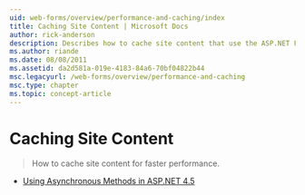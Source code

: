```yaml
---
uid: web-forms/overview/performance-and-caching/index
title: Caching Site Content | Microsoft Docs
author: rick-anderson
description: Describes how to cache site content that use the ASP.NET Framework for faster performance.
ms.author: riande
ms.date: 08/08/2011
ms.assetid: da2d581a-019e-4183-84a6-70bf04822b44
msc.legacyurl: /web-forms/overview/performance-and-caching
msc.type: chapter
ms.topic: concept-article
---
```

# Caching Site Content

> How to cache site content for faster performance.

- [Using Asynchronous Methods in ASP.NET 4.5](using-asynchronous-methods-in-aspnet-45.md)
